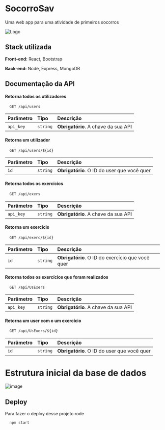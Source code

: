 
# SocorroSav

Uma web app para uma atividade de primeiros socorros




![Logo](
https://socorrosav.vercel.app/sav.ico)




## Stack utilizada

**Front-end:** React, Bootstrap

**Back-end:** Node, Express, MongoDB


## Documentação da API

#### Retorna todos os utilizadores

```http
  GET /api/users
```

| Parâmetro   | Tipo       | Descrição                           |
| :---------- | :--------- | :---------------------------------- |
| `api_key` | `string` | **Obrigatório**. A chave da sua API |

#### Retorna um utilizador

```http
  GET /api/users/${id}
```

| Parâmetro   | Tipo       | Descrição                                   |
| :---------- | :--------- | :------------------------------------------ |
| `id`      | `string` | **Obrigatório**. O ID do user que você quer |


#### Retorna todos os exercícios


```http
  GET /api/exers
```

| Parâmetro   | Tipo       | Descrição                           |
| :---------- | :--------- | :---------------------------------- |
| `api_key` | `string` | **Obrigatório**. A chave da sua API |

#### Retorna um exercício

```http
  GET /api/exerc/${id}
```

| Parâmetro   | Tipo       | Descrição                                   |
| :---------- | :--------- | :------------------------------------------ |
| `id`      | `string` | **Obrigatório**. O ID do exercício que você quer |


#### Retorna todos os exercícios que foram realizados 

```http
  GET /api/UsExers
```

| Parâmetro   | Tipo       | Descrição                           |
| :---------- | :--------- | :---------------------------------- |
| `api_key` | `string` | **Obrigatório**. A chave da sua API |

#### Retorna um user com o um exercício


```http
  GET /api/UsExers/${id}
```

| Parâmetro   | Tipo       | Descrição                                   |
| :---------- | :--------- | :------------------------------------------ |
| `id`      | `string` | **Obrigatório**. O ID do user que você quer |



# Estrutura inicial da base de dados

![image](https://github.com/user-attachments/assets/52476596-92ef-413f-858c-76036e478b38)


## Deploy

Para fazer o deploy desse projeto rode

```bash
  npm start 
```



